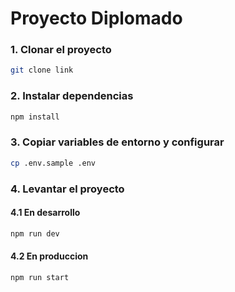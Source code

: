 # Proyecto Diplomado

### 1. Clonar el proyecto
```bash
git clone link
```

### 2. Instalar dependencias
```bash
npm install
``` 

### 3. Copiar variables de entorno y configurar
```bash
cp .env.sample .env
```

### 4. Levantar el proyecto
#### 4.1 En desarrollo
```bash
npm run dev
```

#### 4.2 En produccion
```bash
npm run start
```